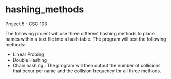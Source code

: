 # hashing_methods
Project 5 - CSC 103

The following project will use three different hashing methods to place names within a text file into a hash table.
The program will test the following methods:
  - Linear Probing
  - Double Hashing
  - Chain hashing
  :
The program will then output the number of collisions that occur per name and the collision frequency for all three methods.
